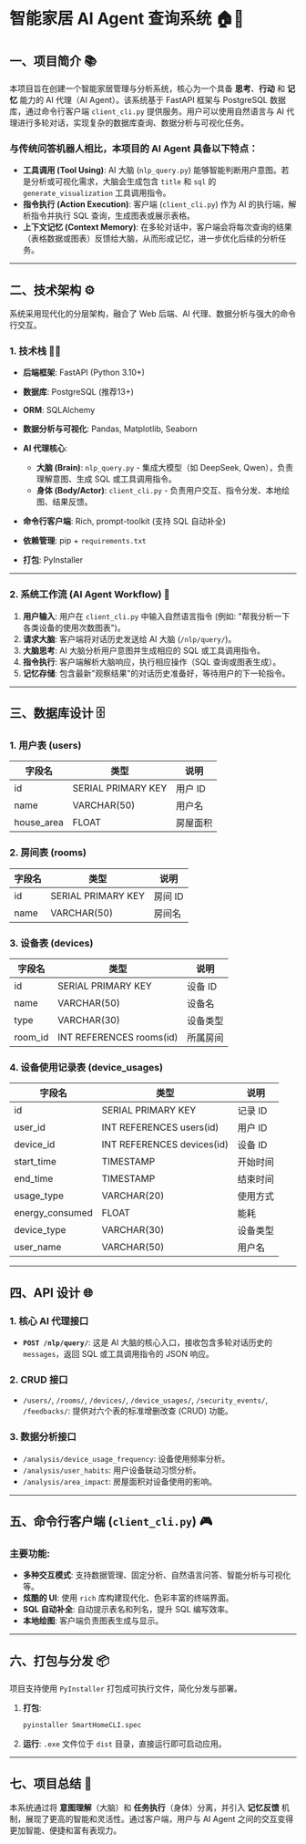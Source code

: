 # 智能家居 AI Agent 查询系统 🏠🤖

## 一、项目简介 📚

本项目旨在创建一个智能家居管理与分析系统，核心为一个具备 **思考**、**行动** 和 **记忆** 能力的 AI 代理（AI Agent）。该系统基于 FastAPI 框架与 PostgreSQL 数据库，通过命令行客户端 `client_cli.py` 提供服务。用户可以使用自然语言与 AI 代理进行多轮对话，实现复杂的数据库查询、数据分析与可视化任务。

### 与传统问答机器人相比，本项目的 AI Agent 具备以下特点：

* **工具调用 (Tool Using)**: AI 大脑 (`nlp_query.py`) 能够智能判断用户意图。若是分析或可视化需求，大脑会生成包含 `title` 和 `sql` 的 `generate_visualization` 工具调用指令。
* **指令执行 (Action Execution)**: 客户端 (`client_cli.py`) 作为 AI 的执行端，解析指令并执行 SQL 查询，生成图表或展示表格。
* **上下文记忆 (Context Memory)**: 在多轮对话中，客户端会将每次查询的结果（表格数据或图表）反馈给大脑，从而形成记忆，进一步优化后续的分析任务。

---

## 二、技术架构 ⚙️

系统采用现代化的分层架构，融合了 Web 后端、AI 代理、数据分析与强大的命令行交互。

### 1. 技术栈 🧑‍💻

* **后端框架**: FastAPI (Python 3.10+)
* **数据库**: PostgreSQL (推荐13+)
* **ORM**: SQLAlchemy
* **数据分析与可视化**: Pandas, Matplotlib, Seaborn
* **AI 代理核心**:

  * **大脑 (Brain)**: `nlp_query.py` - 集成大模型（如 DeepSeek, Qwen），负责理解意图、生成 SQL 或工具调用指令。
  * **身体 (Body/Actor)**: `client_cli.py` - 负责用户交互、指令分发、本地绘图、结果反馈。
* **命令行客户端**: Rich, prompt-toolkit (支持 SQL 自动补全)
* **依赖管理**: pip + `requirements.txt`
* **打包**: PyInstaller

---

### 2. 系统工作流 (AI Agent Workflow) 🔄

1. **用户输入**: 用户在 `client_cli.py` 中输入自然语言指令 (例如: "帮我分析一下各类设备的使用次数图表")。
2. **请求大脑**: 客户端将对话历史发送给 AI 大脑 (`/nlp/query/`)。
3. **大脑思考**: AI 大脑分析用户意图并生成相应的 SQL 或工具调用指令。
4. **指令执行**: 客户端解析大脑响应，执行相应操作（SQL 查询或图表生成）。
5. **记忆存储**: 包含最新"观察结果"的对话历史准备好，等待用户的下一轮指令。

---

## 三、数据库设计 🗄️

### 1. 用户表 (users)

| 字段名         | 类型                 | 说明    |
| ----------- | ------------------ | ----- |
| id          | SERIAL PRIMARY KEY | 用户 ID |
| name        | VARCHAR(50)        | 用户名   |
| house\_area | FLOAT              | 房屋面积  |

### 2. 房间表 (rooms)

| 字段名  | 类型                 | 说明    |
| ---- | ------------------ | ----- |
| id   | SERIAL PRIMARY KEY | 房间 ID |
| name | VARCHAR(50)        | 房间名   |

### 3. 设备表 (devices)

| 字段名      | 类型                       | 说明    |
| -------- | ------------------------ | ----- |
| id       | SERIAL PRIMARY KEY       | 设备 ID |
| name     | VARCHAR(50)              | 设备名   |
| type     | VARCHAR(30)              | 设备类型  |
| room\_id | INT REFERENCES rooms(id) | 所属房间  |

### 4. 设备使用记录表 (device\_usages)

| 字段名              | 类型                         | 说明    |
| ---------------- | -------------------------- | ----- |
| id               | SERIAL PRIMARY KEY         | 记录 ID |
| user\_id         | INT REFERENCES users(id)   | 用户 ID |
| device\_id       | INT REFERENCES devices(id) | 设备 ID |
| start\_time      | TIMESTAMP                  | 开始时间  |
| end\_time        | TIMESTAMP                  | 结束时间  |
| usage\_type      | VARCHAR(20)                | 使用方式  |
| energy\_consumed | FLOAT                      | 能耗    |
| device\_type     | VARCHAR(30)                | 设备类型  |
| user\_name       | VARCHAR(50)                | 用户名   |

---

## 四、API 设计 🌐

### 1. 核心 AI 代理接口

* **`POST /nlp/query/`**: 这是 AI 大脑的核心入口，接收包含多轮对话历史的 `messages`，返回 SQL 或工具调用指令的 JSON 响应。

### 2. CRUD 接口

* `/users/`, `/rooms/`, `/devices/`, `/device_usages/`, `/security_events/`, `/feedbacks/`: 提供对六个表的标准增删改查 (CRUD) 功能。

### 3. 数据分析接口

* `/analysis/device_usage_frequency`: 设备使用频率分析。
* `/analysis/user_habits`: 用户设备联动习惯分析。
* `/analysis/area_impact`: 房屋面积对设备使用的影响。

---

## 五、命令行客户端 (`client_cli.py`) 🎮

### 主要功能:

* **多种交互模式**: 支持数据管理、固定分析、自然语言问答、智能分析与可视化等。
* **炫酷的 UI**: 使用 `rich` 库构建现代化、色彩丰富的终端界面。
* **SQL 自动补全**: 自动提示表名和列名，提升 SQL 编写效率。
* **本地绘图**: 客户端负责图表生成与显示。

---

## 六、打包与分发 📦

项目支持使用 `PyInstaller` 打包成可执行文件，简化分发与部署。

1. **打包**:

   ```bash
   pyinstaller SmartHomeCLI.spec
   ```
2. **运行**: `.exe` 文件位于 `dist` 目录，直接运行即可启动应用。

---

## 七、项目总结 🎯

本系统通过将 **意图理解**（大脑）和 **任务执行**（身体）分离，并引入 **记忆反馈** 机制，展现了更高的智能和灵活性。通过客户端，用户与 AI Agent 之间的交互变得更加智能、便捷和富有表现力。

